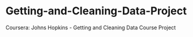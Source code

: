 # Getting-and-Cleaning-Data-Project
Coursera: Johns Hopkins - Getting and Cleaning Data Course Project
